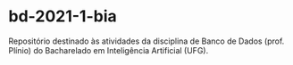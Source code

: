 # bd-2021-1-bia
Repositório destinado às atividades da disciplina de Banco de Dados (prof. Plínio) do Bacharelado em Inteligência Artificial (UFG).

